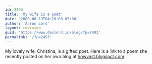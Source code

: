 ```yaml
---
id: 2493
title: 'My wife is a poet'
date: '2008-06-19T04:26:00-07:00'
author: 'Aaron Lord'
layout: revision
guid: 'https://www.devlord.io/blog/?p=2493'
permalink: '/?p=2493'
---
```


My lovely wife, Christina, is a gifted poet.  Here is a link to a poem she recently posted on her own blog at <a href="http://howvast.blogspot.com/2008/06/11.html">howvast.blogspot.com</a>.<div class="blogger-post-footer"></div>